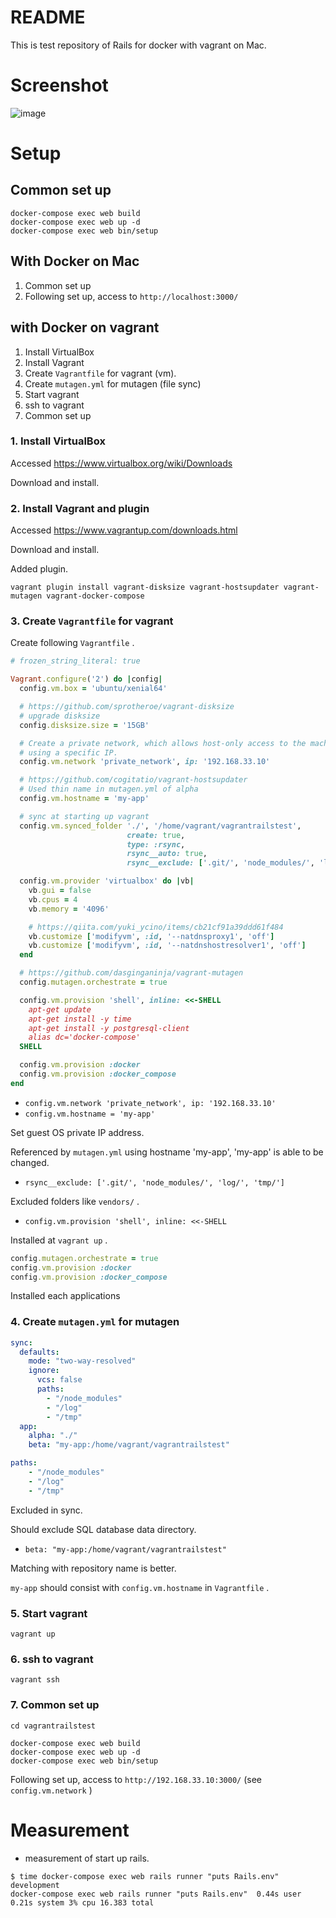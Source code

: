 # README

This is test repository of Rails for docker with vagrant on Mac.

# Screenshot

![image](https://user-images.githubusercontent.com/17272426/82747079-d75a5000-9dd0-11ea-904c-0532e11d84cd.png)
# Setup

## Common set up

```
docker-compose exec web build
docker-compose exec web up -d
docker-compose exec web bin/setup 
```

## With Docker on Mac
1. Common set up
2. Following set up, access to `http://localhost:3000/`

## with Docker on vagrant
1. Install VirtualBox
2. Install Vagrant
3. Create `Vagrantfile` for vagrant (vm).
4. Create `mutagen.yml` for mutagen (file sync)
5. Start vagrant
6. ssh to vagrant
7. Common set up

### 1. Install VirtualBox
Accessed https://www.virtualbox.org/wiki/Downloads

Download and install.

### 2. Install Vagrant and plugin
Accessed https://www.vagrantup.com/downloads.html

Download and install.

Added plugin.

```shell
vagrant plugin install vagrant-disksize vagrant-hostsupdater vagrant-mutagen vagrant-docker-compose
```

### 3. Create  `Vagrantfile` for vagrant
Create following `Vagrantfile` .


```ruby
# frozen_string_literal: true

Vagrant.configure('2') do |config|
  config.vm.box = 'ubuntu/xenial64'

  # https://github.com/sprotheroe/vagrant-disksize
  # upgrade disksize
  config.disksize.size = '15GB'

  # Create a private network, which allows host-only access to the machine
  # using a specific IP.
  config.vm.network 'private_network', ip: '192.168.33.10'

  # https://github.com/cogitatio/vagrant-hostsupdater
  # Used thin name in mutagen.yml of alpha
  config.vm.hostname = 'my-app'

  # sync at starting up vagrant
  config.vm.synced_folder './', '/home/vagrant/vagrantrailstest',
                          create: true,
                          type: :rsync,
                          rsync__auto: true,
                          rsync__exclude: ['.git/', 'node_modules/', 'log/', 'tmp/']

  config.vm.provider 'virtualbox' do |vb|
    vb.gui = false
    vb.cpus = 4
    vb.memory = '4096'

    # https://qiita.com/yuki_ycino/items/cb21cf91a39ddd61f484
    vb.customize ['modifyvm', :id, '--natdnsproxy1', 'off']
    vb.customize ['modifyvm', :id, '--natdnshostresolver1', 'off']
  end

  # https://github.com/dasginganinja/vagrant-mutagen
  config.mutagen.orchestrate = true

  config.vm.provision 'shell', inline: <<-SHELL
    apt-get update
    apt-get install -y time
    apt-get install -y postgresql-client
    alias dc='docker-compose'
  SHELL

  config.vm.provision :docker
  config.vm.provision :docker_compose
end

```

* `config.vm.network 'private_network', ip: '192.168.33.10'`
* `config.vm.hostname = 'my-app'`

Set guest OS private IP address.

Referenced by `mutagen.yml` using hostname 'my-app', 'my-app' is able to be changed. 


* `rsync__exclude: ['.git/', 'node_modules/', 'log/', 'tmp/']`

Excluded folders like `vendors/` .

* `config.vm.provision 'shell', inline: <<-SHELL`

Installed at `vagrant up` .

```ruby
config.mutagen.orchestrate = true
config.vm.provision :docker
config.vm.provision :docker_compose
```

Installed each applications

### 4. Create `mutagen.yml` for mutagen


```yaml
sync:
  defaults:
    mode: "two-way-resolved"
    ignore:
      vcs: false
      paths:
        - "/node_modules"
        - "/log"
        - "/tmp"
  app:
    alpha: "./"
    beta: "my-app:/home/vagrant/vagrantrailstest"
```

```yaml
paths:
    - "/node_modules"
    - "/log"
    - "/tmp"
```

Excluded in sync.

Should exclude SQL database data directory.

* `beta: "my-app:/home/vagrant/vagrantrailstest"`

Matching with repository name is better.

`my-app` should consist with `config.vm.hostname` in `Vagrantfile` .


### 5. Start vagrant

```shell
vagrant up
```

### 6. ssh to vagrant

```
vagrant ssh
```
### 7. Common set up

```
cd vagrantrailstest
```

```shell
docker-compose exec web build
docker-compose exec web up -d
docker-compose exec web bin/setup 
```

Following set up, access to `http://192.168.33.10:3000/` (see `config.vm.network` )


# Measurement

* measurement of start up rails.

```SHELL
$ time docker-compose exec web rails runner "puts Rails.env"
development
docker-compose exec web rails runner "puts Rails.env"  0.44s user 0.21s system 3% cpu 16.383 total
```

